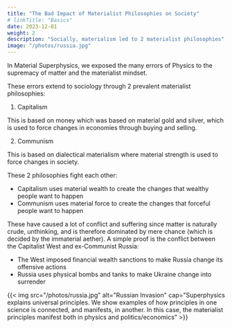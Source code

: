 ```yaml
---
title: "The Bad Impact of Materialist Philosophies on Society"
# linkTitle: "Basics"
date: 2023-12-01
weight: 2
description: "Socially, materialism led to 2 materialist philosophies"
image: "/photos/russia.jpg"
---
```



In Material Superphysics, we exposed the many errors of Physics to the supremacy of matter and the materialist mindset. 

These errors extend to sociology through 2 prevalent materialist philosophies:

1. Capitalism

This is based on money which was based on material gold and silver, which is used to force changes in economies through buying and selling. 

2. Communism

This is based on dialectical materialism where material strength is used to force changes in society.

These 2 philosophies fight each other:
- Capitalism uses material wealth to create the changes that wealthy people want to happen 
- Communism uses material force to create the changes that forceful people want to happen

These have caused a lot of conflict and suffering since matter is naturally crude, unthinking, and is therefore dominated by mere chance (which is decided by the immaterial aether). A simple proof is the conflict between the Capitalist West and ex-Communist Russia:
- The West imposed financial wealth sanctions to make Russia change its offensive actions
- Russia uses physical bombs and tanks to make Ukraine change into surrender

{{< img src="/photos/russia.jpg" alt="Russian Invasion" cap="Superphysics explains universal principles. We show examples of how principles in one science is connected, and manifests, in another. In this case, the materialist principles manifest both in physics and politics/economics" >}}


